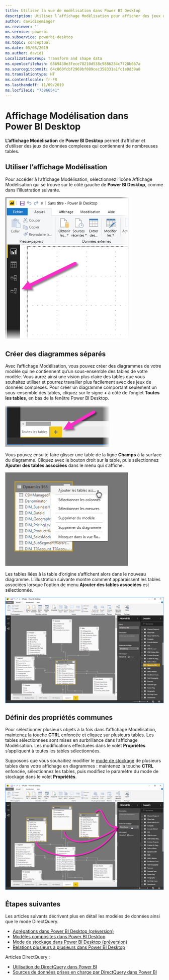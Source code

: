 ```yaml
---
title: Utiliser la vue de modélisation dans Power BI Desktop
description: Utilisez l’affichage Modélisation pour afficher des jeux de données complexes dans un format visuel dans Power BI Desktop.
author: davidiseminger
ms.reviewer: ''
ms.service: powerbi
ms.subservice: powerbi-desktop
ms.topic: conceptual
ms.date: 05/08/2019
ms.author: davidi
LocalizationGroup: Transform and shape data
ms.openlocfilehash: 6869430e3fece78210d538c9886234c7728b667a
ms.sourcegitcommit: 64c860fcbf2969bf089cec358331a1fc1e0d39a8
ms.translationtype: HT
ms.contentlocale: fr-FR
ms.lasthandoff: 11/09/2019
ms.locfileid: "73866541"
---
```

# <a name="modeling-view-in-power-bi-desktop"></a>Affichage Modélisation dans Power BI Desktop

**L’affichage Modélisation** de **Power BI Desktop** permet d’afficher et d’utiliser des jeux de données complexes qui contiennent de nombreuses tables.


## <a name="using-modeling-view"></a>Utiliser l’affichage Modélisation

Pour accéder à l’affichage Modélisation, sélectionnez l’icône Affichage Modélisation qui se trouve sur le côté gauche de **Power BI Desktop**, comme dans l’illustration suivante.

![Icône Affichage Modélisation dans Power BI Desktop](media/desktop-modeling-view/modeling-view_02.png)

## <a name="creating-separate-diagrams"></a>Créer des diagrammes séparés

Avec l’affichage Modélisation, vous pouvez créer des diagrammes de votre modèle qui ne contiennent qu’un sous-ensemble des tables de votre modèle. Vous aurez ainsi une vision plus claire des tables que vous souhaitez utiliser et pourrez travailler plus facilement avec des jeux de données complexes. Pour créer un diagramme comportant seulement un sous-ensemble des tables, cliquez sur le signe **+** à côté de l’onglet **Toutes les tables**, en bas de la fenêtre Power BI Desktop.

![Créer un diagramme en cliquant sur le signe + dans la section des onglets](media/desktop-modeling-view/modeling-view_03.png)

Vous pouvez ensuite faire glisser une table de la ligne **Champs** à la surface du diagramme. Cliquez avec le bouton droit sur la table, puis sélectionnez **Ajouter des tables associées** dans le menu qui s’affiche.

![Cliquer avec le bouton droit sur une table et sélectionner Ajouter des tables associées](media/desktop-modeling-view/modeling-view_04.png)

Les tables liées à la table d’origine s’affichent alors dans le nouveau diagramme. L’illustration suivante montre comment apparaissent les tables associées lorsque l’option de menu **Ajouter des tables associées** est sélectionnée.

![Afficher les tables associées](media/desktop-modeling-view/modeling-view_05.png)

## <a name="setting-common-properties"></a>Définir des propriétés communes

Pour sélectionner plusieurs objets à la fois dans l’affichage Modélisation, maintenez la touche **CTRL** enfoncée et cliquez sur plusieurs tables. Les tables sélectionnées sont mises en surbrillance dans l’affichage Modélisation. Les modifications effectuées dans le volet **Propriétés** s’appliquent à toutes les tables sélectionnées.

Supposons que vous souhaitiez modifier le [mode de stockage](desktop-storage-mode.md) de plusieurs tables dans votre affichage en diagrammes : maintenez la touche **CTRL** enfoncée, sélectionnez les tables, puis modifiez le paramètre du mode de stockage dans le volet **Propriétés**.

![Sélectionner plusieurs tables en maintenant la touche CTRL enfoncée, puis en définissant des propriétés communes à toutes les tables sélectionnées](media/desktop-modeling-view/modeling-view_06.png)


## <a name="next-steps"></a>Étapes suivantes

Les articles suivants décrivent plus en détail les modèles de données ainsi que le mode DirectQuery.

* [Agrégations dans Power BI Desktop (préversion)](desktop-aggregations.md)
* [Modèles composites dans Power BI Desktop](desktop-composite-models.md)
* [Mode de stockage dans Power BI Desktop (préversion)](desktop-storage-mode.md)
* [Relations plusieurs à plusieurs dans Power BI Desktop](desktop-many-to-many-relationships.md)


Articles DirectQuery :

* [Utilisation de DirectQuery dans Power BI](desktop-directquery-about.md)
* [Sources de données prises en charge par DirectQuery dans Power BI](desktop-directquery-data-sources.md)
